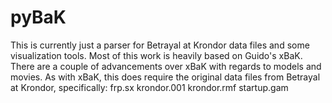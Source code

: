 # pyBaK
This is currently just a parser for Betrayal at Krondor data files and some visualization tools.
Most of this work is heavily based on Guido's xBaK.
There are a couple of advancements over xBaK with regards to models and movies.
As with xBaK, this does require the original data files from Betrayal at Krondor, specifically:
frp.sx
krondor.001
krondor.rmf
startup.gam
